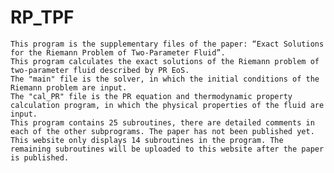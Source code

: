# RP_TPF
    This program is the supplementary files of the paper: “Exact Solutions for the Riemann Problem of Two-Parameter Fluid”.
    This program calculates the exact solutions of the Riemann problem of two-parameter fluid described by PR EoS.
    The "main" file is the solver, in which the initial conditions of the Riemann problem are input.
    The "cal_PR" file is the PR equation and thermodynamic property calculation program, in which the physical properties of the fluid are input.
    This program contains 25 subroutines, there are detailed comments in each of the other subprograms. The paper has not been published yet. This website only displays 14 subroutines in the program. The remaining subroutines will be uploaded to this website after the paper is published.
